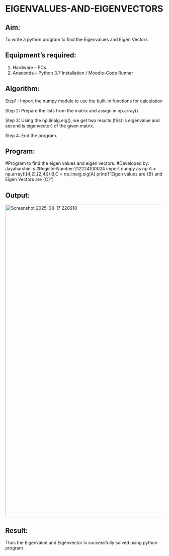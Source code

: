 # EIGENVALUES-AND-EIGENVECTORS
## Aim:
To write a python program to find the Eigenvalues and Eigen Vectors
## Equipment’s required:
1. 	Hardware – PCs
2. 	Anaconda – Python 3.7 Installation / Moodle-Code Runner
## Algorithm:
Step1 :
Import the numpy module to use the built-in functions for calculation

Step 2:
Prepare the lists from the matrix and assign in np.array()

Step 3:
Using the np.linalg.eig(), we get two results (first is eigenvalue and second is eigenvector) of the given matrix.

Step 4:
End the program.

## Program:
#Program to find the eigen values and eigen vectors.
#Developed by: Jayaharshini s
#RegisterNumber:212224100024
import numpy as np
A = np.array([[4,2],[2,4]])
B,C = np.linalg.eig(A)
print(f"Eigen values are {B} and Eigen Vectors are {C}")

## Output:
<img width="1895" height="992" alt="Screenshot 2025-08-17 220918" src="https://github.com/user-attachments/assets/66c5411c-f632-44ac-80af-5390bde1a389" />

## Result:
Thus the Eigenvalue and Eigenvector is successfully solved using python program
